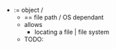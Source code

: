 * := object /  
  * == file path / OS dependant
  * allows
    * locating a file | file system
  * TODO:
